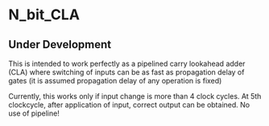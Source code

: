 # N_bit_CLA

## Under Development

This is intended to work perfectly as a pipelined carry lookahead adder (CLA) where switching of inputs can be as fast as propagation delay of gates (it is assumed propagation delay of any operation is fixed)

Currently, this works only if input change is more than 4 clock cycles. At 5th clockcycle, after application of input, correct output can be obtained. No use of pipeline!
